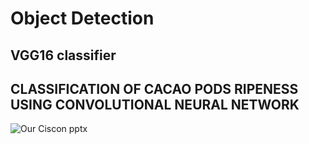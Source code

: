 # Object Detection
## VGG16 classifier
## CLASSIFICATION OF CACAO PODS RIPENESS USING CONVOLUTIONAL NEURAL NETWORK

![Our Ciscon pptx](https://github.com/KarlBorromeo/Thesis-App-Backup/assets/98805305/b6ae8464-0695-41c9-a931-53b2123c279d)

